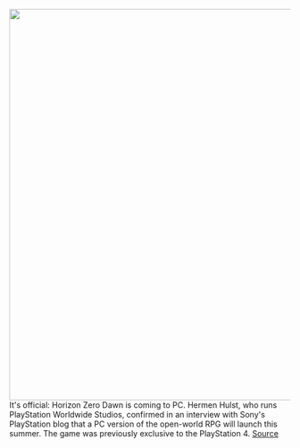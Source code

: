 <img src='https://cdn.vox-cdn.com/thumbor/tSgZfI9qBw4uPoJHgzXnG5bdhOY=/0x0:1920x1080/1200x800/filters:focal(807x387:1113x693)/cdn.vox-cdn.com/uploads/chorus_image/image/66476013/Herd.0.0.png' width='700px' /><br/>
It's official: Horizon Zero Dawn is coming to PC. Hermen Hulst, who runs PlayStation Worldwide Studios, confirmed in an interview with Sony's PlayStation blog that a PC version of the open-world RPG will launch this summer. The game was previously exclusive to the PlayStation 4.
<a href='https://www.theverge.com/2020/3/10/21173240/horizon-zero-dawn-pc-sony-playstation-ps4-exclusive-game-release'> Source <a/>